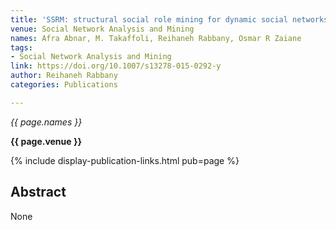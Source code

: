 ```yaml
---
title: 'SSRM: structural social role mining for dynamic social networks'
venue: Social Network Analysis and Mining
names: Afra Abnar, M. Takaffoli, Reihaneh Rabbany, Osmar R Zaiane
tags:
- Social Network Analysis and Mining
link: https://doi.org/10.1007/s13278-015-0292-y
author: Reihaneh Rabbany
categories: Publications

---
```


*{{ page.names }}*

**{{ page.venue }}**

{% include display-publication-links.html pub=page %}

## Abstract

None